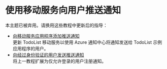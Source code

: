 <properties linkid="develop-net-tutorials-push-notifications-to-users-wp8" urlDisplayName="将通知推送给用户 (WP8)" pageTitle="将通知推送给用户 (Windows Phone) | 移动开发人员中心" metaKeywords="" description="了解如何使用移动服务将通知推送给 Windows Phone 应用程序的用户。" metaCanonical="" services="" documentationCenter="" title="Push notifications to users by using Mobile Services" authors="glenga" solutions="" manager="" editor="" />
<tags ms.service=""
    ms.date="10/07/2014"
    wacn.date="04/11/2015"
    />



# 使用移动服务向用户推送通知

本主题已被弃用。请换用这些教程中更新后的指导：

+ [向移动服务应用程序添加推送通知](/zh-cn/documentation/articles/mobile-services-javascript-backend-windows-phone-get-started-push/)<br/>更新 TodoList 移动服务以使用 Azure 通知中心将通知发送给 TodoList 示例应用程序的用户。
+ [向经过身份验证的用户发送推送通知](/zh-cn/documentation/articles/mobile-services-javascript-backend-windows-phone-push-notifications-app-users/)<br/>将上一教程扩展为仅允许登录的用户注册通知。
